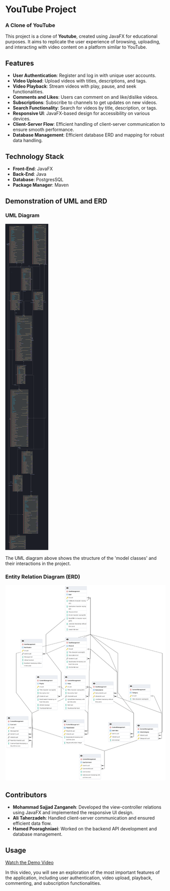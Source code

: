 # YouTube Project

### A Clone of YouTube

This project is a clone of **Youtube**, created using JavaFX for educational purposes. It aims to replicate the user experience of browsing, uploading, and interacting with video content on a platform similar to YouTube.

## Features

- **User Authentication**: Register and log in with unique user accounts.
- **Video Upload**: Upload videos with titles, descriptions, and tags.
- **Video Playback**: Stream videos with play, pause, and seek functionalities.
- **Comments and Likes**: Users can comment on and like/dislike videos.
- **Subscriptions**: Subscribe to channels to get updates on new videos.
- **Search Functionality**: Search for videos by title, description, or tags.
- **Responsive UI**: JavaFX-based design for accessibility on various devices.
- **Client-Server Flow**: Efficient handling of client-server communication to ensure smooth performance.
- **Database Management**: Efficient database ERD and mapping for robust data handling.

## Technology Stack

- **Front-End**: JavaFX
- **Back-End**: Java
- **Database**: PostgresSQL
- **Package Manager**: Maven

## Demonstration of UML and ERD

### UML Diagram

![UML Diagram](ModelClassesUML.png)

The UML diagram above shows the structure of the 'model classes' and their interactions in the project.
### Entity Relation Diagram (ERD)

![ERD](ERD.png)
## Contributors
- **Mohammad Sajjad Zanganeh**: Developed the view-controller relations using JavaFX and implemented the responsive UI design.
- **Ali Taherzadeh**: Handled client-server communication and ensured efficient data flow.
- **Hamed Pooraghniaei**: Worked on the backend API development and database management.

## Usage

[Watch the Demo Video](YoutubeDemo.mp4)

In this video, you will see an exploration of the most important features of the application, including user authentication, video upload, playback, commenting, and subscription functionalities.
